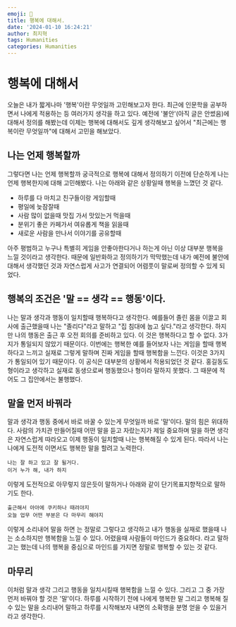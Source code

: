 ```yaml
---
emoji: 🪽
title: 행복에 대해서.
date: '2024-01-10 16:24:21'
author: 최지혁
tags: Humanities
categories: Humanities
---
```

# 행복에 대해서 
오늘은 내가 짧게나마 '행복'이란 무엇일까 고민해보고자 한다. 최근에 인문학을 공부하면서 나에게 적용하는 등 여러가지 생각을 하고 있다. 예전에 '불안'(아직 글은 안썼음)에 대해서 정의를 해봤는데 이제는 행복에 대해서도 깊게 생각해보고 싶어서 "최근에는 행복이란 무엇일까"에 대해서 고민을 해보았다. 
## 나는 언제 행복할까 
그렇다면 나는 언제 행복할까 궁극적으로 행복에 대해서 정의하기 이전에 단순하게 나는 언제 행복한지에 대해 고민해봤다. 나는 아래와 같은 상황일때 행복을 느꼈던 것 같다.

- 하루를 다 마치고 친구들이랑 게임할때
- 평일에 늦잠잘때 
- 사람 많이 없을때 맛집 가서 맛있는거 먹을때
- 분위기 좋은 카페가서 여유롭게 책을 읽을때
- 새로운  사람을 만나서 이야기를 공유할때

아주 평범하고 누구나 특별히 게임을 안좋아한다거나 하는게 아닌 이상 대부분 행복을 느낄 것이라고 생각한다. 때문에 일반화하고 정의하기가 막막했는데 내가 예전에 불안에 대해서 생각했던 것과 자연스럽게 사고가 연결되어 어렴풋이 말로써 정의할 수 있게 되었다. 
## 행복의 조건은 '말 == 생각 == 행동'이다.
 나는 말과 생각과 행동이 일치할때 행복하다고 생각한다. 예를들어 졸린 몸을 이끌고 회사에 출근했을때 나는 "졸리다"라고 말하고 "집 침대에 눕고 싶다."라고 생각한다. 하지만 나의 행동은 출근 후 오전 회의를 준비하고 있다. 이 것은 행복하다고 할 수 없다. 3가지가 통일되지 않았기 때문이다. 
 이번에는 행복한 예를 들어보자 나는 게임을 할때 행복하다고 느끼고 실재로 그렇게 말하며 진짜 게임을 할때 행복함을 느낀다. 이것은 3가지가 통일되어 있기 때문이다.
이 공식은 대부분의 상황에서 적용되었던 것 같다. 홍길동도 형이라고 생각하고 실재로 동생으로써 행동했으나 형이라 말하지 못했다. 그 때문에 적어도 그 집안에서는 불행했다.
## 말을 먼저 바꿔라
말과 생각과 행동 중에서 바로 바꿀 수 있는게 무엇일까 바로 '말'이다. 말의 힘은 위대하다. 사람의 가치관 만들어질때 어떤 말을 듣고 자랐는지가 제일 중요하며 말을 하면 생각은 자연스럽게 따라오고 이제 행동이 일치할때 나는 행복해질 수 있게 된다. 
따라서 나는 나에게 도전적 이면서도 행복한 말을 할려고 노력한다. 
```
나는 잘 하고 있고 잘 될거다.
이거 누가 해, 내가 하지
```

이렇게 도전적으로 아무렇지 않은듯이 말하거나 아래와 같이 단기목표지향적으로 말하기도 한다.
```
출근해서 아아에 쿠키하나 때려야지
오늘 업무 어떤 부분은 다 마무리 해야지
```
이렇게 소리내어 말을 하면 는 정말로 그렇다고 생각하고 내가 행동을 실재로 했을때 나는 소소하지만 행복함을 느낄 수 있다. 어렸을때 사람들이 마인드가 중요하다. 라고 말하고는 했는데 나의 행복을 중심으로 마인드를 가지면 정말로 행복할 수 있는 것 같다.

## 마무리
이처럼 말과 생각 그리고 행동을 일치시킬때 행복함을 느낄 수 있다. 그리고 그 중 가장먼저 바꿔야 할 것은 '말'이다. 하루를 시작하기 전에 나에게 행복한 말 그리고 행복해 질수 있는 말을 소리내어 말하고 하루를 시작해보자 내면의 소확행을 분명 얻을 수 있을거라고 생각한다.